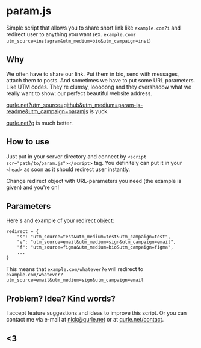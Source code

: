 # param.js

Simple script that allows you to share short link like `example.com?i` and redirect user to anything you want (ex. `example.com?utm_source=instagram&utm_medium=bio&utm_campaign=inst`)

## Why

We often have to share our link. Put them in bio, send with messages, attach them to posts. And sometimes we have to put some URL parameters. Like UTM codes. They're clumsy, looooong and they overshadow what we really want to show: our perfect beautiful website address.

[qurle.net?utm_source=github&utm_medium=param-js-readme&utm_campaign=paramjs](https://qurle.net?utm_source=github&utm_medium=param-js-readme&utm_campaign=paramjs) is yuck.

[qurle.net?g](https://qurle.net?g) is much better.

## How to use

Just put in your server directory and connect by `<script scr="path/to/param.js"></script>` tag. You definitely can put it in your `<head>` as soon as it should redirect user instantly.

Change redirect object with URL-parameters you need (the example is given) and you're on!

## Parameters

Here's and example of your redirect object:

```
redirect = {
    "s": "utm_source=test&utm_medium=test&utm_campaign=test",
    "e": "utm_source=email&utm_medium=sign&utm_campaign=email",
    "f": "utm_source=figma&utm_medium=bio&utm_campaign=figma",
    ...
}
```

This means that `example.com/whatever?e` will redirect to `example.com/whatever?utm_source=email&utm_medium=sign&utm_campaign=email`

## Problem? Idea? Kind words?

I accept feature suggestions and ideas to improve this script. 
Or you can contact me via e-mail at [nick@qurle.net](mailto:nick@qurle.net?subject=param.js) or at [qurle.net/contact](https://qurle.net/contact).

## <3
